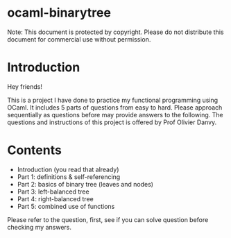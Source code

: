 # ocaml-binarytree
Note: This document is protected by copyright. Please do not distribute this document for commercial use without permission.

# Introduction

Hey friends!

This is a project I have done to practice my functional programming using OCaml. It includes 5 parts of questions from easy to hard. Please approach sequentially as questions before may provide answers to the following.
The questions and instructions of this project is offered by Prof Olivier Danvy.

# Contents
- Introduction (you read that already)
- Part 1: definitions & self-referencing
- Part 2: basics of binary tree (leaves and nodes)
- Part 3: left-balanced tree
- Part 4: right-balanced tree
- Part 5: combined use of functions

Please refer to the question, first, see if you can solve question before checking my answers.

